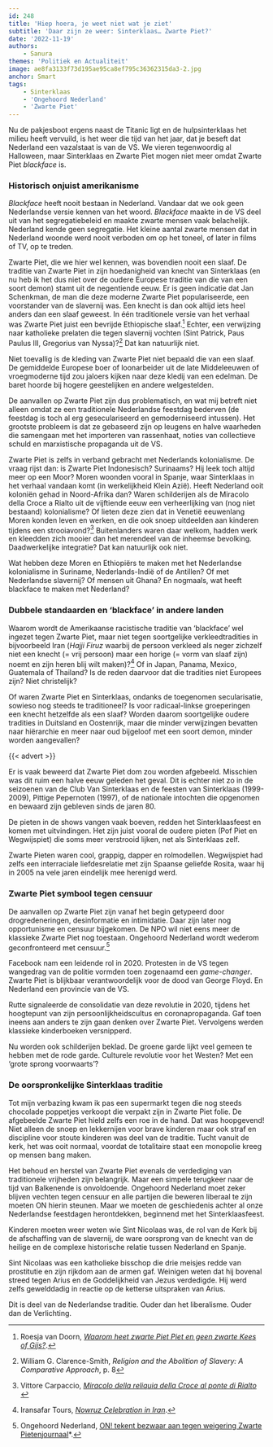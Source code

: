```yaml
---
id: 248
title: 'Hiep hoera, je weet niet wat je ziet'
subtitle: 'Daar zijn ze weer: Sinterklaas… Zwarte Piet?'
date: '2022-11-19'
authors:
    - Sanura
themes: 'Politiek en Actualiteit'
image: ae8fa3133f73d195ae95ca8ef795c36362315da3-2.jpg
anchor: Smart
tags:
    - Sinterklaas
    - 'Ongehoord Nederland'
    - 'Zwarte Piet'
---
```


Nu de pakjesboot ergens naast de Titanic ligt en de hulpsinterklaas het milieu heeft vervuild, is het weer die tijd van het jaar, dat je beseft dat Nederland een vazalstaat is van de VS. We vieren tegenwoordig al Halloween, maar Sinterklaas en Zwarte Piet mogen niet meer omdat Zwarte Piet *blackface* is. 

### Historisch onjuist amerikanisme 


*Blackface* heeft nooit bestaan in Nederland. Vandaar dat we ook geen Nederlandse versie kennen van het woord. *Blackface* maakte in de VS deel uit van het segregatiebeleid en maakte zwarte mensen vaak belachelijk. Nederland kende geen segregatie. Het kleine aantal zwarte mensen dat in Nederland woonde werd nooit verboden om op het toneel, of later in films of TV, op te treden.

Zwarte Piet, die we hier wel kennen, was bovendien nooit een slaaf. De traditie van Zwarte Piet in zijn hoedanigheid van knecht van Sinterklaas (en nu heb ik het dus niet over de oudere Europese traditie van die van een soort demon) stamt uit de negentiende eeuw. Er is geen indicatie dat Jan Schenkman, de man die deze moderne Zwarte Piet populariseerde, een voorstander van de slavernij was. Een knecht is dan ook altijd iets heel anders dan een slaaf geweest. In één traditionele versie van het verhaal was Zwarte Piet juist een bevrijde Ethiopische slaaf.[^1]  Echter, een verwijzing naar katholieke prelaten die tegen slavernij vochten (Sint Patrick, Paus Paulus III, Gregorius van Nyssa)?[^2] Dat kan natuurlijk niet.

Niet toevallig is de kleding van Zwarte Piet niet bepaald die van een slaaf. De gemiddelde Europese boer of loonarbeider uit de late Middeleeuwen of vroegmoderne tijd zou jaloers kijken naar deze kledij van een edelman. De baret hoorde bij hogere geestelijken en andere welgestelden.

De aanvallen op Zwarte Piet zijn dus problematisch, en wat mij betreft niet alleen omdat ze een traditionele Nederlandse feestdag bederven (de feestdag is toch al erg geseculariseerd en gemoderniseerd intussen). Het grootste probleem is dat ze gebaseerd zijn op leugens en halve waarheden die samengaan met het importeren van rassenhaat, noties van collectieve schuld en marxistische propaganda uit de VS.

Zwarte Piet is zelfs in verband gebracht met Nederlands kolonialisme. De vraag rijst dan: is Zwarte Piet Indonesisch? Surinaams? Hij leek toch altijd meer op een Moor? Moren woonden vooral in Spanje, waar Sinterklaas in het verhaal vandaan komt (in werkelijkheid Klein Azië). Heeft Nederland ooit koloniën gehad in Noord-Afrika dan? Waren schilderijen als de Miracolo della Croce a Rialto uit de vijftiende eeuw een verheerlijking van (nog niet bestaand) kolonialisme? Of lieten deze zien dat in Venetië eeuwenlang Moren konden leven en werken, en die ook snoep uitdeelden aan kinderen tijdens een strooiavond?[^3] Buitenlanders waren daar welkom, hadden werk en kleedden zich mooier dan het merendeel van de inheemse bevolking. Daadwerkelijke integratie? Dat kan natuurlijk ook niet.

Wat hebben deze Moren en Ethiopiërs te maken met het Nederlandse kolonialisme in Suriname, Nederlands-Indië of de Antillen? Of met Nederlandse slavernij? Of mensen uit Ghana? En nogmaals, wat heeft blackface te maken met Nederland?

### Dubbele standaarden en ‘blackface’ in andere landen

Waarom wordt de Amerikaanse racistische traditie van ‘blackface’ wel ingezet tegen Zwarte Piet, maar niet tegen soortgelijke verkleedtradities in bijvoorbeeld Iran (*Hajji Firuz* waarbij de persoon verkleed als neger zichzelf niet een knecht (= vrij persoon) maar een horige (= vorm van slaaf zijn) noemt en zijn heren blij wilt maken)?[^4] Of in Japan, Panama, Mexico, Guatemala of Thailand? Is de reden daarvoor dat die tradities niet Europees zijn? Niet christelijk? 

Of waren Zwarte Piet en Sinterklaas, ondanks de toegenomen secularisatie, sowieso nog steeds te traditioneel? Is voor radicaal-linkse groeperingen een knecht hetzelfde als een slaaf? Worden daarom soortgelijke oudere tradities in Duitsland en Oostenrijk, maar die minder verwijzingen bevatten naar hiërarchie en meer naar oud bijgeloof met een soort demon, minder worden aangevallen?

{{< advert >}}

Er is vaak beweerd dat Zwarte Piet dom zou worden afgebeeld. Misschien was dit ruim een halve eeuw geleden het geval. Dit is echter niet zo in de seizoenen van de Club Van Sinterklaas en de feesten van Sinterklaas (1999-2009), Pittige Pepernoten (1997), of de nationale intochten die opgenomen en bewaard zijn gebleven sinds de jaren 80. 

De pieten in de shows vangen vaak boeven, redden het Sinterklaasfeest en komen met uitvindingen. Het zijn juist vooral de oudere pieten (Pof Piet en Wegwijspiet) die soms meer verstrooid lijken, net als Sinterklaas zelf.

Zwarte Pieten waren cool, grappig, dapper en rolmodellen. Wegwijspiet had zelfs een interraciale liefdesrelatie met zijn Spaanse geliefde Rosita, waar hij in 2005 na vele jaren eindelijk mee herenigd werd.

### Zwarte Piet symbool tegen censuur

De aanvallen op Zwarte Piet zijn vanaf het begin getypeerd door drogredeneringen, desinformatie en intimidatie. Daar zijn later nog opportunisme en censuur bijgekomen. De NPO wil niet eens meer de klassieke Zwarte Piet nog toestaan. Ongehoord Nederland wordt wederom geconfronteerd met censuur.[^5]

Facebook nam een leidende rol in 2020. Protesten in de VS tegen wangedrag van de politie vormden toen zogenaamd een *game-changer*. Zwarte Piet is blijkbaar verantwoordelijk voor de dood van George Floyd. En Nederland een provincie van de VS.

Rutte signaleerde de consolidatie van deze revolutie in 2020, tijdens het hoogtepunt van zijn persoonlijkheidscultus en coronapropaganda. Gaf toen ineens aan anders te zijn gaan denken over Zwarte Piet. Vervolgens werden klassieke kinderboeken versnipperd. 

Nu worden ook schilderijen beklad. De groene garde lijkt veel gemeen te hebben met de rode garde. Culturele revolutie voor het Westen? Met een ‘grote sprong voorwaarts’?


### De oorspronkelijke Sinterklaas traditie

Tot mijn verbazing kwam ik pas een supermarkt tegen die nog steeds chocolade poppetjes verkoopt die verpakt zijn in Zwarte Piet folie. De afgebeelde Zwarte Piet hield zelfs een roe in de hand. Dat was hoopgevend! Niet alleen de snoep en lekkernijen voor brave kinderen maar ook straf en discipline voor stoute kinderen was deel van de traditie. Tucht vanuit de kerk, het was ooit normaal, voordat de totalitaire staat een monopolie kreeg op mensen bang maken. 

Het behoud en herstel van Zwarte Piet evenals de verdediging van traditionele vrijheden zijn belangrijk. Maar een simpele terugkeer naar de tijd van Balkenende is onvoldoende. Ongehoord Nederland moet zeker blijven vechten tegen censuur en alle partijen die beweren liberaal te zijn moeten ON hierin steunen. Maar we moeten de geschiedenis achter al onze Nederlandse feestdagen herontdekken, beginnend met het Sinterklaasfeest. 

Kinderen moeten weer weten wie Sint Nicolaas was, de rol van de Kerk bij de afschaffing van de slavernij, de ware oorsprong van de knecht van de heilige en de complexe historische relatie tussen Nederland en Spanje.

Sint Nicolaas was een katholieke bisschop die drie meisjes redde van prostitutie en zijn rijkdom aan de armen gaf. Weinigen weten dat hij bovenal streed tegen Arius en de Goddelijkheid van Jezus verdedigde. Hij werd zelfs gewelddadig in reactie op de ketterse uitspraken van Arius. 

Dit is deel van de Nederlandse traditie. Ouder dan het liberalisme. Ouder dan de Verlichting. 

[^1]:  Roesja van Doorn, *[Waarom heet zwarte Piet Piet en geen zwarte Kees of Gijs?](https://www.cyberpoli.nl/sikkelcel/nieuws/66)*.
[^2]: William G. Clarence-Smith, *Religion and the Abolition of Slavery: A Comparative Approach*, p. 8
[^3]: Vittore Carpaccio, 
*[Miracolo della reliquia della Croce al ponte di Rialto
](https://www.gallerieaccademia.it/miracolo-della-reliquia-della-croce-al-ponte-di-rialto)*
[^4]: Iransafar Tours, *[Nowruz Celebration in Iran](https://www.iransafar.co/nowruz-new-year-celebration-in-iran/)*.
[^5]: Ongehoord Nederland, [ON! tekent bezwaar aan tegen weigering Zwarte Pietenjournaal](https://ongehoordnederland.tv/2022/11/08/persberichten/on-tekent-bezwaar-aan-tegen-weigering-zwarte-pietenjournaal/)*.
